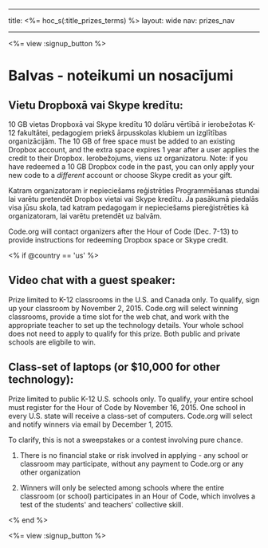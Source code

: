 * * *

title: <%= hoc_s(:title_prizes_terms) %> layout: wide nav: prizes_nav

* * *

<%= view :signup_button %>

# Balvas - noteikumi un nosacījumi

## Vietu Dropboxā vai Skype kredītu:

10 GB vietas Dropboxā vai Skype kredītu 10 dolāru vērtībā ir ierobežotas K-12 fakultātei, pedagogiem priekš ārpusskolas klubiem un izglītības organizācijām. The 10 GB of free space must be added to an existing Dropbox account, and the extra space expires 1 year after a user applies the credit to their Dropbox. Ierobežojums, viens uz organizatoru. Note: if you have redeemed a 10 GB Dropbox code in the past, you can only apply your new code to a *different* account or choose Skype credit as your gift.

Katram organizatoram ir nepieciešams reģistrēties Programmēšanas stundai lai varētu pretendēt Dropbox vietai vai Skype kredītu. Ja pasākumā piedalās visa jūsu skola, tad katram pedagogam ir nepieciešams piereģistrēties kā organizatoram, lai varētu pretendēt uz balvām.

Code.org will contact organizers after the Hour of Code (Dec. 7-13) to provide instructions for redeeming Dropbox space or Skype credit.

<% if @country == 'us' %>

## Video chat with a guest speaker:

Prize limited to K-12 classrooms in the U.S. and Canada only. To qualify, sign up your classroom by November 2, 2015. Code.org will select winning classrooms, provide a time slot for the web chat, and work with the appropriate teacher to set up the technology details. Your whole school does not need to apply to qualify for this prize. Both public and private schools are eligbile to win.

## Class-set of laptops (or $10,000 for other technology):

Prize limited to public K-12 U.S. schools only. To qualify, your entire school must register for the Hour of Code by November 16, 2015. One school in every U.S. state will receive a class-set of computers. Code.org will select and notify winners via email by December 1, 2015.

To clarify, this is not a sweepstakes or a contest involving pure chance.

1) There is no financial stake or risk involved in applying - any school or classroom may participate, without any payment to Code.org or any other organization

2) Winners will only be selected among schools where the entire classroom (or school) participates in an Hour of Code, which involves a test of the students' and teachers' collective skill.

<% end %>

<%= view :signup_button %>